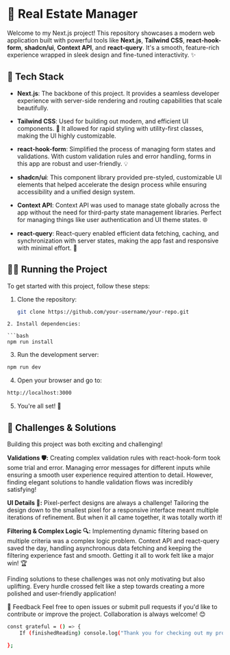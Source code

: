 # 🚀 Real Estate Manager

Welcome to my Next.js project! This repository showcases a modern web application built with powerful tools like **Next.js**, **Tailwind CSS**, **react-hook-form**, **shadcn/ui**, **Context API**, and **react-query**. It's a smooth, feature-rich experience wrapped in sleek design and fine-tuned interactivity. ✨

## 🔧 Tech Stack

- **Next.js**: The backbone of this project. It provides a seamless developer experience with server-side rendering and routing capabilities that scale beautifully.
  
- **Tailwind CSS**: Used for building out modern, and efficient UI components. 💅 It allowed for rapid styling with utility-first classes, making the UI highly customizable.

- **react-hook-form**: Simplified the process of managing form states and validations. With custom validation rules and error handling, forms in this app are robust and user-friendly. 💡

- **shadcn/ui**: This component library provided pre-styled, customizable UI elements that helped accelerate the design process while ensuring accessibility and a unified design system.

- **Context API**: Context API was used to manage state globally across the app without the need for third-party state management libraries. Perfect for managing things like user authentication and UI theme states. 🌐

- **react-query**: React-query enabled efficient data fetching, caching, and synchronization with server states, making the app fast and responsive with minimal effort. 🚀

## 🏃‍♀️ Running the Project

To get started with this project, follow these steps:

1. Clone the repository:
   ```bash
   git clone https://github.com/your-username/your-repo.git
```
2. Install dependencies:

```bash
npm run install
```
3. Run the development server:
```bash
npm run dev
```
4. Open your browser and go to:
```bash
http://localhost:3000
```
5. You're all set! 🎉

## 🧩 Challenges & Solutions

Building this project was both exciting and challenging!

**Validations 🛡️:** Creating complex validation rules with react-hook-form took some trial and error. Managing error messages for different inputs while ensuring a smooth user experience required attention to detail. However, finding elegant solutions to handle validation flows was incredibly satisfying!

**UI Details 🎨:** Pixel-perfect designs are always a challenge! Tailoring the design down to the smallest pixel for a responsive interface meant multiple iterations of refinement. But when it all came together, it was totally worth it!

**Filtering & Complex Logic 🔍:** Implementing dynamic filtering based on multiple criteria was a complex logic problem. Context API and react-query saved the day, handling asynchronous data fetching and keeping the filtering experience fast and smooth. Getting it all to work felt like a major win! 🏆

Finding solutions to these challenges was not only motivating but also uplifting. Every hurdle crossed felt like a step towards creating a more polished and user-friendly application!


💬 Feedback
Feel free to open issues or submit pull requests if you'd like to contribute or improve the project. Collaboration is always welcome! 😊

```bash
const grateful = () => {
    If (finishedReading) console.log("Thank you for checking out my project! 🙏");

};
